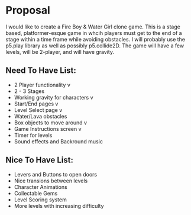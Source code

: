 # Proposal

I would like to create a Fire Boy & Water Girl clone game. This is a stage based, platformer-esque game in whcih players must get to the end of a stage within a time frame while avoiding obstacles. I will probably use the p5.play library as well as possibly p5.collide2D. The game will have a few levels, will be 2-player, and will have gravity.

## Need To Have List:
- 2 Player functionality v
- 2 - 3 Stages
- Working gravity for characters v
- Start/End pages v
- Level Select page v
- Water/Lava obstacles
- Box objects to move around v
- Game Instructions screen v
- Timer for levels
- Sound effects and Backround music

## Nice To Have List:
- Levers and Buttons to open doors
- Nice transions between levels
- Character Animations
- Collectable Gems
- Level Scoring system
- More levels with increasing difficulty

